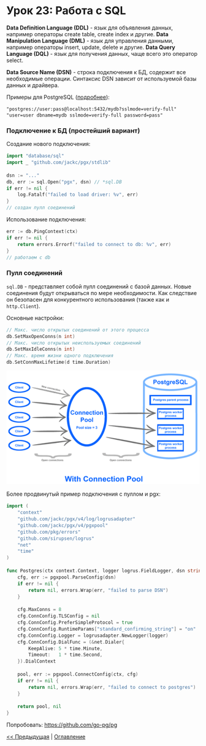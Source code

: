 # Урок 23: Работа с SQL

**Data Definition Language (DDL)** - язык для объявления данных, например операторы create table, create index и другие.
**Data Manipulation Language (DML)** - язык для управления данными, например операторы insert, update, delete и другие.
**Data Query Language (DQL)** - язык для получения данных, чаще всего это оператор select.

**Data Source Name (DSN)** - строка подключения к БД, содержит все необходимые операции. Синтаксис DSN зависит
от используемой базы данных и драйвера.

Примеры для PostgreSQL ([подробнее](https://godoc.org/github.com/lib/pq)):
```
"postgres://user:pass@localhost:5432/mydb?sslmode=verify-full"
"user=user dbname=mydb sslmode=verify-full password=pass"
```

### Подключение к БД (простейший вариант)
Создание нового подключения:
```go
import "database/sql"
import _ "github.com/jackc/pgx/stdlib"

dsn := "..."
db, err := sql.Open("pgx", dsn) // *sql.DB
if err != nil {
	log.Fatalf("failed to load driver: %v", err)
}
// создан пулл соединений
```

Использование подключения:
```go
err := db.PingContext(ctx)
if err != nil {
	return errors.Errorf("failed to connect to db: %v", err)
}
// работаем с db
```

### Пулл соединений
`sql.DB` - представляет собой пулл соединений с базой данных. Новые соединения будут открываться по мере необходимости.
Как следствие он безопасен для конкурентного использования (также как и `http.Client`).

Основные настройки:
```go
// Макс. число открытых соединений от этого процесса
db.SetMaxOpenConns(n int)
// Макс. число открытых неиспользуемых соединений
db.SetMaxIdleConns(n int)
// Макс. время жизни одного подключения
db.SetConnMaxLifetime(d time.Duration)
```

![Database: Connection Pool](../images/db-connection-pool.png)

Более продвинутый пример подключения с пуллом и pgx:
```go
import (
	"context"
	"github.com/jackc/pgx/v4/log/logrusadapter"
	"github.com/jackc/pgx/v4/pgxpool"
	"github.com/pkg/errors"
	"github.com/sirupsen/logrus"
	"net"
	"time"
)

func Postgres(ctx context.Context, logger logrus.FieldLogger, dsn string) (*pgxpool.Pool, error) {
	cfg, err := pgxpool.ParseConfig(dsn)
	if err != nil {
		return nil, errors.Wrap(err, "failed to parse DSN")
	}

	cfg.MaxConns = 8
	cfg.ConnConfig.TLSConfig = nil
	cfg.ConnConfig.PreferSimpleProtocol = true
	cfg.ConnConfig.RuntimeParams["standard_confirming_string"] = "on"
	cfg.ConnConfig.Logger = logrusadapter.NewLogger(logger)
	cfg.ConnConfig.DialFunc = (&net.Dialer{
		KeepAlive: 5 * time.Minute,
		Timeout:   1 * time.Second,
	}).DialContext

	pool, err := pgxpool.ConnectConfig(ctx, cfg)
	if err != nil {
		return nil, errors.Wrap(err, "failed to connect to postgres")
	}

	return pool, nil
}
```

Попробовать: https://github.com/go-pg/pg

[<< Предыдущая](22-grpc.md) | [Оглавление](../readme.md)
